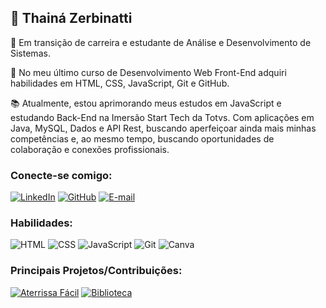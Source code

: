 ## 👩 Thainá Zerbinatti

📎 Em transição de carreira e estudante de Análise e Desenvolvimento de Sistemas.

🚀 No meu último curso de Desenvolvimento Web Front-End adquiri habilidades em HTML, CSS, JavaScript, Git e GitHub.

📚 Atualmente, estou aprimorando meus estudos em JavaScript e estudando Back-End na Imersão Start Tech da Totvs. Com aplicações em Java, MySQL, Dados e API Rest, buscando aperfeiçoar ainda mais minhas competências e, ao mesmo tempo, buscando oportunidades de colaboração e conexões profissionais.

### Conecte-se comigo:
[![LinkedIn](https://img.shields.io/badge/Linkedin-161b22?style=for-the-badge&logo=linkedin&logoColor=blue)](www.linkedin.com/in/thaina-zerbinatti)
[![GitHub](https://img.shields.io/badge/GitHub-161b22?style=for-the-badge&logo=github&logoColor=FFF)](https://github.com/thaizerbinatti)
[![E-mail](https://img.shields.io/badge/Email-161b22?style=for-the-badge&logo=gmail)](mailto:thatazerb@gmail.com)

### Habilidades:
![HTML](https://img.shields.io/badge/HTML-161b22?style=for-the-badge&logo=html5)
![CSS](https://img.shields.io/badge/CSS-161b22?style=for-the-badge&logo=css3&logoColor=%231572B6)
![JavaScript](https://img.shields.io/badge/JavaScript-161b22.svg?style=for-the-badge&logo=javascript)
![Git](https://img.shields.io/badge/Git-161b22.svg?style=for-the-badge&logo=git)
![Canva](https://img.shields.io/badge/Canva-161b22?style=for-the-badge&logo=canva)

### Principais Projetos/Contribuições:
[![Aterrissa Fácil](https://github-readme-stats.vercel.app/api/pin/?username=thaizerbinatti&repo=AterrissaFacil&bg_color=161b22&border_color=161b22&show_icons=true&icon_color=237e18&title_color=af3dac&text_color=FFF)](https://github.com/thaizerbinatti/AterrissaFacil)
[![Biblioteca](https://github-readme-stats.vercel.app/api/pin/?username=thaizerbinatti&repo=Projeto-Biblioteca-IOS&bg_color=161b22&border_color=161b22&show_icons=true&icon_color=237e18&title_color=af3dac&text_color=FFF)](https://github.com/thaizerbinatti/Projeto-Biblioteca-IOS)
